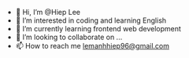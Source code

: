 - 👋 Hi, I’m @Hiep Lee
- 👀 I’m interested in coding and learning English
- 🌱 I’m currently learning frontend web development
- 💞️ I’m looking to collaborate on ...
- 📫 How to reach me lemanhhiep96@gmail.com

<!---
HiepLee96/HiepLee96 is a ✨ special ✨ repository because its `README.md` (this file) appears on your GitHub profile.
You can click the Preview link to take a look at your changes.
--->
